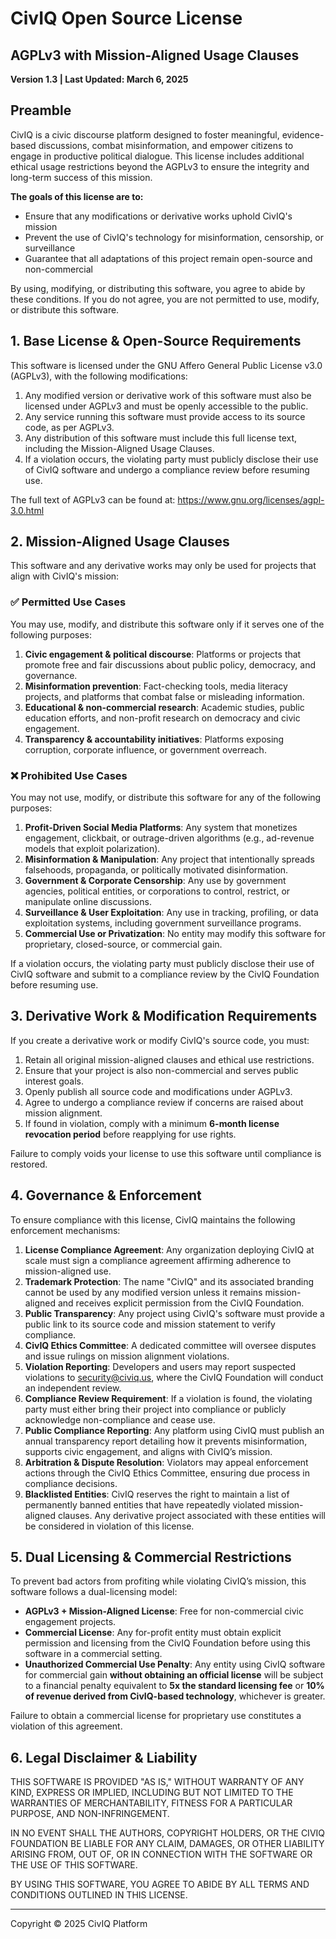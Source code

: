 # CivIQ Open Source License
## AGPLv3 with Mission-Aligned Usage Clauses

**Version 1.3 | Last Updated: March 6, 2025**

## Preamble

CivIQ is a civic discourse platform designed to foster meaningful, evidence-based discussions, combat misinformation, and empower citizens to engage in productive political dialogue. This license includes additional ethical usage restrictions beyond the AGPLv3 to ensure the integrity and long-term success of this mission.

**The goals of this license are to:**
- Ensure that any modifications or derivative works uphold CivIQ's mission
- Prevent the use of CivIQ's technology for misinformation, censorship, or surveillance
- Guarantee that all adaptations of this project remain open-source and non-commercial

By using, modifying, or distributing this software, you agree to abide by these conditions. If you do not agree, you are not permitted to use, modify, or distribute this software.

## 1. Base License & Open-Source Requirements

This software is licensed under the GNU Affero General Public License v3.0 (AGPLv3), with the following modifications:

1. Any modified version or derivative work of this software must also be licensed under AGPLv3 and must be openly accessible to the public.
2. Any service running this software must provide access to its source code, as per AGPLv3.
3. Any distribution of this software must include this full license text, including the Mission-Aligned Usage Clauses.
4. If a violation occurs, the violating party must publicly disclose their use of CivIQ software and undergo a compliance review before resuming use.

The full text of AGPLv3 can be found at: https://www.gnu.org/licenses/agpl-3.0.html

## 2. Mission-Aligned Usage Clauses

This software and any derivative works may only be used for projects that align with CivIQ's mission:

### ✅ Permitted Use Cases

You may use, modify, and distribute this software only if it serves one of the following purposes:

1. **Civic engagement & political discourse**: Platforms or projects that promote free and fair discussions about public policy, democracy, and governance.
2. **Misinformation prevention**: Fact-checking tools, media literacy projects, and platforms that combat false or misleading information.
3. **Educational & non-commercial research**: Academic studies, public education efforts, and non-profit research on democracy and civic engagement.
4. **Transparency & accountability initiatives**: Platforms exposing corruption, corporate influence, or government overreach.

### ❌ Prohibited Use Cases

You may not use, modify, or distribute this software for any of the following purposes:

1. **Profit-Driven Social Media Platforms**: Any system that monetizes engagement, clickbait, or outrage-driven algorithms (e.g., ad-revenue models that exploit polarization).
2. **Misinformation & Manipulation**: Any project that intentionally spreads falsehoods, propaganda, or politically motivated disinformation.
3. **Government & Corporate Censorship**: Any use by government agencies, political entities, or corporations to control, restrict, or manipulate online discussions.
4. **Surveillance & User Exploitation**: Any use in tracking, profiling, or data exploitation systems, including government surveillance programs.
5. **Commercial Use or Privatization**: No entity may modify this software for proprietary, closed-source, or commercial gain.

If a violation occurs, the violating party must publicly disclose their use of CivIQ software and submit to a compliance review by the CivIQ Foundation before resuming use.

## 3. Derivative Work & Modification Requirements

If you create a derivative work or modify CivIQ's source code, you must:

1. Retain all original mission-aligned clauses and ethical use restrictions.
2. Ensure that your project is also non-commercial and serves public interest goals.
3. Openly publish all source code and modifications under AGPLv3.
4. Agree to undergo a compliance review if concerns are raised about mission alignment.
5. If found in violation, comply with a minimum **6-month license revocation period** before reapplying for use rights.

Failure to comply voids your license to use this software until compliance is restored.

## 4. Governance & Enforcement

To ensure compliance with this license, CivIQ maintains the following enforcement mechanisms:

1. **License Compliance Agreement**: Any organization deploying CivIQ at scale must sign a compliance agreement affirming adherence to mission-aligned use.
2. **Trademark Protection**: The name "CivIQ" and its associated branding cannot be used by any modified version unless it remains mission-aligned and receives explicit permission from the CivIQ Foundation.
3. **Public Transparency**: Any project using CivIQ's software must provide a public link to its source code and mission statement to verify compliance.
4. **CivIQ Ethics Committee**: A dedicated committee will oversee disputes and issue rulings on mission alignment violations.
5. **Violation Reporting**: Developers and users may report suspected violations to security@civiq.us, where the CivIQ Foundation will conduct an independent review.
6. **Compliance Review Requirement**: If a violation is found, the violating party must either bring their project into compliance or publicly acknowledge non-compliance and cease use.
7. **Public Compliance Reporting**: Any platform using CivIQ must publish an annual transparency report detailing how it prevents misinformation, supports civic engagement, and aligns with CivIQ’s mission.
8. **Arbitration & Dispute Resolution**: Violators may appeal enforcement actions through the CivIQ Ethics Committee, ensuring due process in compliance decisions.
9. **Blacklisted Entities**: CivIQ reserves the right to maintain a list of permanently banned entities that have repeatedly violated mission-aligned clauses. Any derivative project associated with these entities will be considered in violation of this license.

## 5. Dual Licensing & Commercial Restrictions

To prevent bad actors from profiting while violating CivIQ’s mission, this software follows a dual-licensing model:
- **AGPLv3 + Mission-Aligned License**: Free for non-commercial civic engagement projects.
- **Commercial License**: Any for-profit entity must obtain explicit permission and licensing from the CivIQ Foundation before using this software in a commercial setting.
- **Unauthorized Commercial Use Penalty**: Any entity using CivIQ software for commercial gain **without obtaining an official license** will be subject to a financial penalty equivalent to **5x the standard licensing fee** or **10% of revenue derived from CivIQ-based technology**, whichever is greater.

Failure to obtain a commercial license for proprietary use constitutes a violation of this agreement.

## 6. Legal Disclaimer & Liability

THIS SOFTWARE IS PROVIDED "AS IS," WITHOUT WARRANTY OF ANY KIND, EXPRESS OR IMPLIED, INCLUDING BUT NOT LIMITED TO THE WARRANTIES OF MERCHANTABILITY, FITNESS FOR A PARTICULAR PURPOSE, AND NON-INFRINGEMENT.

IN NO EVENT SHALL THE AUTHORS, COPYRIGHT HOLDERS, OR THE CIVIQ FOUNDATION BE LIABLE FOR ANY CLAIM, DAMAGES, OR OTHER LIABILITY ARISING FROM, OUT OF, OR IN CONNECTION WITH THE SOFTWARE OR THE USE OF THIS SOFTWARE.

BY USING THIS SOFTWARE, YOU AGREE TO ABIDE BY ALL TERMS AND CONDITIONS OUTLINED IN THIS LICENSE.

---

Copyright © 2025 CivIQ Platform

